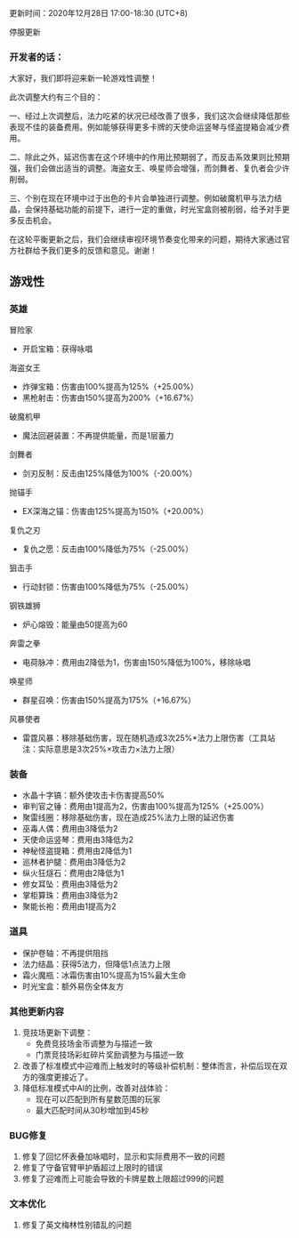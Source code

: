 更新时间：2020年12月28日 17:00-18:30 (UTC+8)

停服更新



### 开发者的话：

大家好，我们即将迎来新一轮游戏性调整！

此次调整大约有三个目的：

一、经过上次调整后，法力吃紧的状况已经改善了很多，我们这次会继续降低那些表现不佳的装备费用。例如能够获得更多卡牌的天使命运竖琴与怪盗提箱会减少费用。

二、除此之外，延迟伤害在这个环境中的作用比预期弱了，而反击系效果则比预期强，我们会做出适当的调整。海盗女王、唤星师会增强，而剑舞者、复仇者会少许削弱。

三、个别在现在环境中过于出色的卡片会单独进行调整。例如破魔机甲与法力结晶，会保持基础功能的前提下，进行一定的重做，时光宝盒则被削弱，给予对手更多反击机会。

在这轮平衡更新之后，我们会继续审视环境节奏变化带来的问题，期待大家通过官方社群给予我们更多的反馈和意见。谢谢！



## 游戏性

### 英雄

冒险家

- 开启宝箱：获得咏唱

海盗女王

- 炸弹宝箱：伤害由100%提高为125%（+25.00%）
- 黑枪射击：伤害由150%提高为200%（+16.67%）

破魔机甲

- 魔法回避装置：不再提供能量，而是1层蓄力

剑舞者

- 剑刃反制：反击由125%降低为100%（-20.00%）

抛锚手

- EX深海之锚：伤害由125%提高为150%（+20.00%）

复仇之刃

- 复仇之愿：反击由100%降低为75%（-25.00%）

狙击手

- 行动封锁：伤害由100%降低为75%（-25.00%）

钢铁雄狮

- 炉心熔毁：能量由50提高为60

奔雷之拳

- 电荷脉冲：费用由2降低为1，伤害由150%降低为100%，移除咏唱

唤星师

- 群星召唤：伤害由150%提高为175%（+16.67%）

风暴使者

- 雷霆风暴：移除基础伤害，现在随机造成3次25%\*法力上限伤害（工具站注：实际意思是3次25%×攻击力×法力上限）



### 装备

- 水晶十字镐：额外使攻击卡伤害提高50%
- 审判官之锤：费用由1提高为2，伤害由100%提高为125%（+25.00%）
- 聚雷线圈：移除基础伤害，现在造成25%法力上限的延迟伤害
- 巫毒人偶：费用由3降低为2
- 天使命运竖琴：费用由3降低为2
- 神秘怪盗提箱：费用由2降低为1
- 巡林者护腿：费用由3降低为2
- 纵火狂燧石：费用由2降低为1
- 修女耳坠：费用由3降低为2
- 掌柜算珠：费用由3降低为2
- 聚能长袍：费用由1提高为2



### 道具

- 保护卷轴：不再提供阻挡
- 法力结晶：获得5法力，但降低1点法力上限
- 霜火魔瓶：冰霜伤害由10%提高为15%最大生命
- 时光宝盒：额外易伤全体友方



### 其他更新内容

1. 竞技场更新下调整：
   - 免费竞技场金币调整为与描述一致
   - 门票竞技场彩虹碎片奖励调整为与描述一致
2. 改善了标准模式中迎难而上触发时的等级补偿机制：整体而言，补偿后现在双方的强度更接近了。
3. 降低标准模式中AI的比例，改善对战体验：
   - 现在可以匹配到所有星数范围的玩家
   - 最大匹配时间从30秒增加到45秒



### BUG修复

1. 修复了回忆怀表叠加咏唱时，显示和实际费用不一致的问题
2. 修复了守备官臂甲护盾超过上限时的错误
3. 修复了迎难而上可能会导致的卡牌星数上限超过999的问题



### 文本优化

1. 修复了英文梅林性别错乱的问题